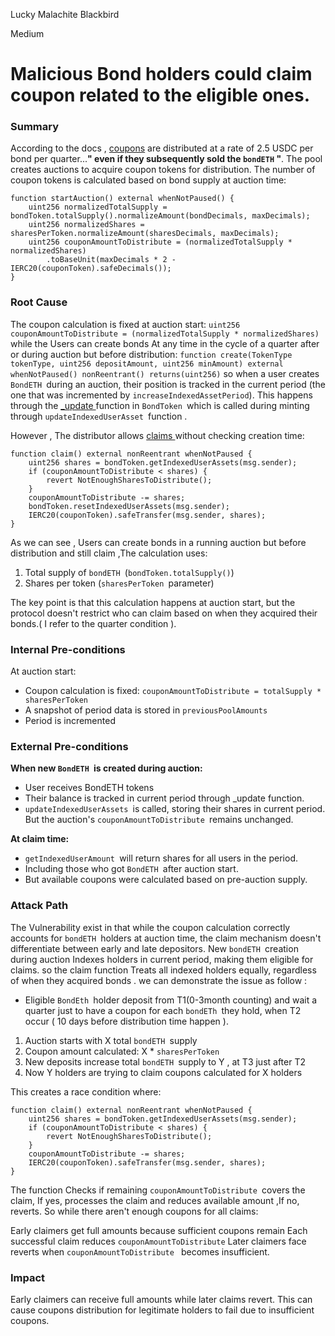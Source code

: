 Lucky Malachite Blackbird

Medium

# Malicious Bond holders could claim coupon related to the eligible ones.

### Summary

According to the docs , [coupons](https://docs.plaza.finance/protocol-mechanics/claiming-coupons#:~:text=PROTOCOL%20MECHANICS-,Claiming%20Coupons,-Receiving%20USDC%20for) are distributed at a rate of 2.5 USDC per bond per quarter...**" even if they subsequently sold the `bondETH` "**.
The pool creates auctions to acquire coupon tokens for distribution. The number of coupon tokens is calculated based on bond supply at auction time:
```solidity
function startAuction() external whenNotPaused() {
    uint256 normalizedTotalSupply = bondToken.totalSupply().normalizeAmount(bondDecimals, maxDecimals);
    uint256 normalizedShares = sharesPerToken.normalizeAmount(sharesDecimals, maxDecimals);
    uint256 couponAmountToDistribute = (normalizedTotalSupply * normalizedShares)
        .toBaseUnit(maxDecimals * 2 - IERC20(couponToken).safeDecimals());
}
```

### Root Cause

 The coupon calculation is fixed at auction start:
`uint256 couponAmountToDistribute = (normalizedTotalSupply * normalizedShares)` 
while the Users can create bonds At any time in the cycle of a quarter after or during auction but before distribution:
`function create(TokenType tokenType, uint256 depositAmount, uint256 minAmount) external whenNotPaused() nonReentrant() returns(uint256)`
so when a user creates `BondETH `during an auction, their position is tracked in the current period (the one that was incremented by `increaseIndexedAssetPeriod`).
This happens through the [_update ](https://github.com/sherlock-audit/2024-12-plaza-finance/blob/14a962c52a8f4731bbe4655a2f6d0d85e144c7c2/plaza-evm/src/BondToken.sol#L154)function in `BondToken `which is called during minting through `updateIndexedUserAsset `function .

However , The distributor allows [claims ](https://github.com/sherlock-audit/2024-12-plaza-finance/blob/14a962c52a8f4731bbe4655a2f6d0d85e144c7c2/plaza-evm/src/Distributor.sol#L78) without checking creation time: 
```solidity
function claim() external nonReentrant whenNotPaused {
    uint256 shares = bondToken.getIndexedUserAssets(msg.sender);
    if (couponAmountToDistribute < shares) {
        revert NotEnoughSharesToDistribute();
    }
    couponAmountToDistribute -= shares;
    bondToken.resetIndexedUserAssets(msg.sender);
    IERC20(couponToken).safeTransfer(msg.sender, shares);
}
```
As we can see , Users can create bonds in a running auction but before distribution and still claim ,The calculation uses:

1. Total supply of `bondETH `(`bondToken.totalSupply()`)
2. Shares per token (`sharesPerToken `parameter)

The key point is that this calculation happens at auction start, but the protocol doesn't restrict who can claim based on when they acquired their bonds.( I refer to the quarter condition ).

### Internal Pre-conditions

At auction start:

- Coupon calculation is fixed: `couponAmountToDistribute = totalSupply * sharesPerToken`
- A snapshot of period data is stored in `previousPoolAmounts`
- Period is incremented

### External Pre-conditions

**When new `BondETH `is created during auction:**

- User receives BondETH tokens
- Their balance is tracked in current period through _update function.
- `updateIndexedUserAssets `is called, storing their shares in current period.
But the auction's `couponAmountToDistribute `remains unchanged.

**At claim time:**

- `getIndexedUserAmount `will return shares for all users in the period.
- Including those who got `BondETH `after auction start.
- But available coupons were calculated based on pre-auction supply.

### Attack Path

The Vulnerability exist in that while the coupon calculation correctly accounts for `bondETH `holders at auction time, the claim mechanism doesn't differentiate between early and late depositors. New `bondETH `creation during auction Indexes holders in current period, making them eligible for claims. so the claim function Treats all indexed holders equally, regardless of when they acquired bonds . we can demonstrate the issue as follow :

- Eligible `BondEth `holder deposit from T1(0-3month counting) and wait a quarter just to have a coupon for each `bondETh `they hold, when T2 occur ( 10 days before distribution time happen ).

1. Auction starts with X total `bondETH `supply
2. Coupon amount calculated: X * `sharesPerToken`
3. New deposits increase total `bondETH `supply to Y , at T3 just after T2
4. Now Y holders are trying to claim coupons calculated for X holders

This creates a race condition where: 
```solidity
function claim() external nonReentrant whenNotPaused {
    uint256 shares = bondToken.getIndexedUserAssets(msg.sender);
    if (couponAmountToDistribute < shares) {
        revert NotEnoughSharesToDistribute();
    }
    couponAmountToDistribute -= shares;
    IERC20(couponToken).safeTransfer(msg.sender, shares);
}
```
The function Checks if remaining `couponAmountToDistribute `covers the claim, If yes, processes the claim and reduces available amount ,If no, reverts.
So while there aren't enough coupons for all claims:

Early claimers get full amounts because sufficient coupons remain
Each successful claim reduces `couponAmountToDistribute`
Later claimers face reverts when `couponAmountToDistribute ` becomes insufficient.

### Impact

Early claimers can receive full amounts while later claims revert. This can cause coupons distribution for legitimate  holders to fail due to insufficient coupons.

